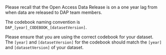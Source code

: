 Please recall that the Open Access Data Release is on a one year lag
from when data are released to DAP team members.

The codebook naming convention is `DAP_[year]_CODEBOOK_[datasetVersion]`.

Please ensure that you are using the correct codebook for your dataset.
The `[year]` and `[datasetVersion]` for the codebook should match the `[year]`
and `[datasetVersion]` of your dataset.
